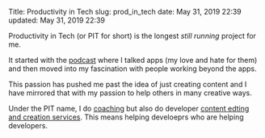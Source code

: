 Title: Productivity in Tech
slug: prod_in_tech
date: May 31, 2019 22:39
updated: May 31, 2019 22:39


Productivity in Tech (or PIT for short) is the longest _still running_ project
for me. 

It started with the [podcast](https://productivityintech.transistor.fm) where I talked apps (my love and hate for them) and
then moved into my fascination with people working beyond the apps. 

This passion has pushed me past the idea of just creating content and I have
mirrored that with my passion to help others in many creative ways. 

Under the PIT name, I do [coaching](https://productivityintech.com/coaching)
but also do developer [content edting and creation services](https://productivityintech.com/editing). 
This means helping develoeprs who are helping developers. 


